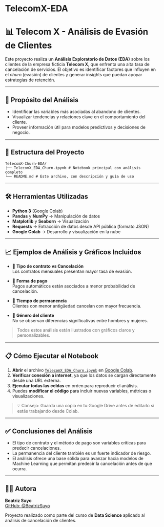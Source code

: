 # TelecomX-EDA
# 📊 Telecom X - Análisis de Evasión de Clientes

Este proyecto realiza un **Análisis Exploratorio de Datos (EDA)** sobre los clientes de la empresa ficticia **Telecom X**, que enfrenta una alta tasa de cancelación de servicios. El objetivo es identificar factores que influyen en el *churn* (evasión) de clientes y generar insights que puedan apoyar estrategias de retención.

---

## 🧠 Propósito del Análisis

- Identificar las variables más asociadas al abandono de clientes.
- Visualizar tendencias y relaciones clave en el comportamiento del cliente.
- Proveer información útil para modelos predictivos y decisiones de negocio.

---

## 📁 Estructura del Proyecto

```
TelecomX-Churn-EDA/
├── TelecomX_EDA_Churn.ipynb # Notebook principal con análisis completo
└── README.md # Este archivo, con descripción y guía de uso
```

---

## 🛠️ Herramientas Utilizadas

- **Python 3** (Google Colab)
- **Pandas** y **NumPy** → Manipulación de datos
- **Matplotlib** y **Seaborn** → Visualización
- **Requests** → Extracción de datos desde API pública (formato JSON)
- **Google Colab** → Desarrollo y visualización en la nube

---

## 📈 Ejemplos de Análisis y Gráficos Incluidos

- 📌 **Tipo de contrato vs Cancelación**  
  Los contratos mensuales presentan mayor tasa de evasión.

- 📌 **Forma de pago**  
  Pagos automáticos están asociados a menor probabilidad de cancelación.

- 📌 **Tiempo de permanencia**  
  Clientes con menor antigüedad cancelan con mayor frecuencia.

- 📌 **Género del cliente**  
  No se observan diferencias significativas entre hombres y mujeres.

> Todos estos análisis están ilustrados con gráficos claros y personalizables.

---

## 📋 Cómo Ejecutar el Notebook

1. **Abrir** el archivo [`TelecomX_EDA_Churn.ipynb`](TelecomX_EDA_Churn.ipynb) en [Google Colab](https://colab.research.google.com/).
2. **Verificar conexión a internet**, ya que los datos se cargan directamente desde una URL externa.
3. **Ejecutar todas las celdas** en orden para reproducir el análisis.
4. Puedes **modificar el código** para incluir nuevas variables, métricas o visualizaciones.

> 💡 Consejo: Guarda una copia en tu Google Drive antes de editarlo si estás trabajando desde Colab.

---

## ✅ Conclusiones del Análisis

- El tipo de contrato y el método de pago son variables críticas para predecir cancelaciones.
- La permanencia del cliente también es un fuerte indicador de riesgo.
- El análisis ofrece una base sólida para avanzar hacia modelos de Machine Learning que permitan predecir la cancelación antes de que ocurra.

---

## 👩‍💻 Autora

**Beatriz Suyo**  
[GitHub: @BeatrizSuyo](https://github.com/BeatrizSuyo)

Proyecto realizado como parte del curso de **Data Science** aplicado al análisis de cancelación de clientes.  

